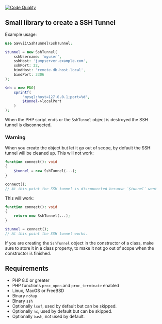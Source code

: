 [![Code Quality](https://github.com/Savvii/ssh-tunnel/actions/workflows/codeQuality.yml/badge.svg)](https://github.com/Savvii/ssh-tunnel/actions/workflows/codeQuality.yml)

Small library to create a SSH Tunnel
---

Example usage:

```php
use Savvii\SshTunnel\SshTunnel;

$tunnel = new SshTunnel(
    sshUsername: 'myuser',
    sshHost: 'jumpserver.example.com',
    sshPort: 22,
    bindHost: 'remote-db-host.local',
    bindPort: 3306    
);

$db = new PDO(
    sprintf(
        "mysql:host=127.0.0.1;port=%d",
        $tunnel->localPort
    )
);
```

When the PHP script ends or the `SshTunnel` object is destroyed the SSH tunnel is disconnected.

### Warning

When you create the object but let it go out of scope, by default the SSH tunnel will be cleaned up.
This will not work:

```php
function connect(): void
{
    $tunnel = new SshTunnel(...);
}

connect();
// At this point the SSH tunnel is disconnected because `$tunnel` went out of scope.
```

This will work:

```php
function connect(): void
{
    return new SshTunnel(...);
}

$tunnel = connect();
// At this point the SSH tunnel works.
```

If you are creating the `SshTunnel` object in the constructor of a class, make sure to store it in a class property,
to make it not go out of scope when the constructor is finished.

## Requirements

- PHP 8.0 or greater
- PHP functions `proc_open` and `proc_terminate` enabled
- Linux, MacOS or FreeBSD
- Binary `nohup`
- Binary `ssh`
- Optionally `lsof`, used by default but can be skipped.
- Optionally `nc`, used by default but can be skipped.
- Optionally `bash`, not used by default.

